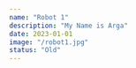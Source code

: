 ```yaml
---
name: "Robot 1"
description: "My Name is Arga"
date: 2023-01-01
image: "/robot1.jpg"
status: "Old"
---
```

